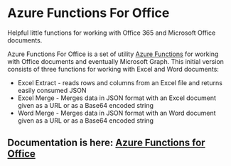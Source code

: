 # Azure Functions For Office
Helpful little functions for working with Office 365 and Microsoft Office documents.

Azure Functions For Office is a set of utility [Azure Functions](https://azure.microsoft.com/en-us/services/functions/) for working with Office documents and eventually Microsoft Graph. 
This initial version consists of three functions for working with Excel and Word documents:
* Excel Extract - reads rows and columns from an Excel file and returns easily consumed JSON
* Excel Merge - Merges data in JSON format with an Excel document given as a URL or as a Base64 encoded string
* Word Merge - Merges data in JSON format with an Word document given as a URL or as a Base64 encoded string

## Documentation is here: [Azure Functions for Office](https://afodocs.blob.core.windows.net/docs/index.html)
